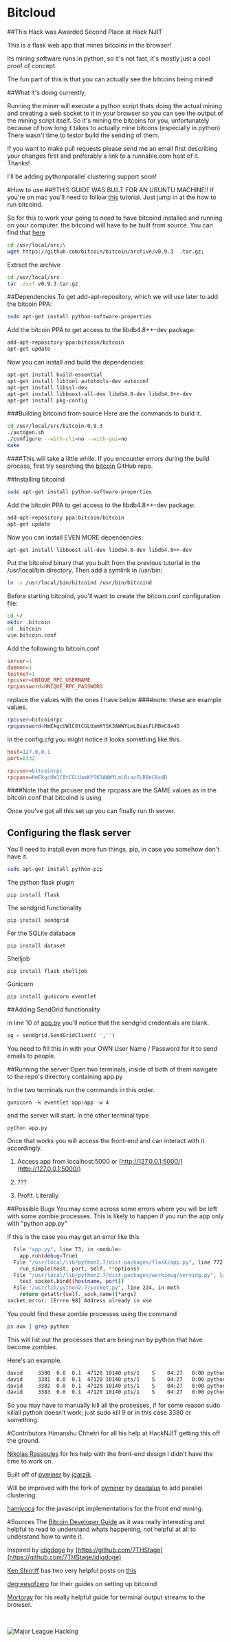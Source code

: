 # Bitcloud

##This Hack was Awarded Second Place at Hack NJIT

This is a flask web app that mines bitcoins in the browser!

Its mining software runs in python, so it's not fast, it's mostly just a cool proof of concept. 

The fun part of this is that you can actually see the bitcoins being mined!


##What it's doing currently, 

Running the miner will execute a python script thats doing the actual mining and creating a web socket to it in your browser so you can see the output of the mining script itself. So it's mining the bitcoins for you, unfortunately because of how long it takes to actually mine bitcons (especially in python) There wasn't time to testor build the sending of them.


If you want to make pull requests please send me an email first describing your changes first and preferably a link to a runnable.com host of it. Thanks!

I'll be adding pythonparallel clustering support soon!

#How to use
##!!THIS GUIDE WAS BUILT FOR AN UBUNTU MACHINE!!
If you're on mac you'll need to follow [this](https://github.com/bitcoin/bitcoin/blob/master/doc/build-osx.md) tutorial. Just jump in at the how to run bitcoind.

So for this to work your going to need to have bitcoind installed and running on your computer. the bitcoind will have to be built from source. You can find that [here](https://github.com/bitcoin/bitcoin/releases)

```bash 
cd /usr/local/src;\
wget https://github.com/bitcoin/bitcoin/archive/v0.9.3	.tar.gz;
```

Extract the archive

```bash
cd /usr/local/src
tar -zxvf v0.9.3.tar.gz
```

##Dependencies
To get add-apt-repository, which we will use later to add the bitcoin PPA:

```bash
sudo apt-get install python-software-properties
```
Add the bitcoin PPA to get access to the libdb4.8++-dev package:

```bash 
add-apt-repository ppa:bitcoin/bitcoin
apt-get update
```
Now you can install and build the dependencies: 

```bash
apt-get install build-essential
apt-get install libtool autotools-dev autoconf
apt-get install libssl-dev
apt-get install libboost-all-dev libdb4.8-dev libdb4.8++-dev
apt-get install pkg-config
```
###Building bitcoind from source
Here are the commands to build it.
```bash
cd /usr/local/src/bitcoin-0.9.3
./autogen.sh
./configure --with-cli=no --with-gui=no
make
```
####This will take a little while. 
If you encounter errors during the build process, first try searching the [bitcoin](https://github.com/bitcoin/bitcoin) GitHub repo. 

##Installing bitcoind

```bash
sudo apt-get install python-software-properties
```
Add the bitcoin PPA to get access to the libdb4.8++-dev package:

```bash
add-apt-repository ppa:bitcoin/bitcoin
apt-get update
```

Now you can install EVEN MORE dependencies:

```bash
apt-get install libboost-all-dev libdb4.8-dev libdb4.8++-dev
```
Put the bitcoind binary that you built from the previous tutorial in the /usr/local/bin directory. Then add a symlink in /usr/bin:

```bash
ln -s /usr/local/bin/bitcoind /usr/bin/bitcoind
```
Before starting bitcoind, you'll want to create the bitcoin.conf configuration file:
```bash
cd ~/
mkdir .bitcoin
cd .bitcoin
vim bitcoin.conf
```
Add the following to bitcoin.conf 
```conf 
server=1
daemon=1
testnet=1
rpcuser=UNIQUE_RPC_USERNAME
rpcpassword=UNIQUE_RPC_PASSWORD
```
replace the values with the ones I have below
####note: these are example values. 
```bash
rpcuser=bitcoinrpc
rpcpassword=HmEkqcUW1C8tCGLUamKYSK3AWWYLmLBiacFLRBeC8x4D
```
In the config.cfg you might notice it looks something like this.

```cfg 
host=127.0.0.1
port=8332

rpcuser=bitcoinrpc
rpcpass=HmEkqcUW1C8tCGLUamKYSK3AWWYLmLBiacFLRBeC8x4D
```
####Note that the prcuser and the rpcpass are the SAME values as in the bitcoin.conf that bitcoind is using

Once you've got all this set up you can finally run th server.


## Configuring the flask server
You'll need to install even more fun things.
pip, in case you somehow don't have it. 
	 
```bash
sudo apt-get install python-pip
```
The python flask plugin
```
pip install flask
```
The sendgrid functionality
```
pip install sendgrid
```
For the SQLite database
```
pip install dataset
```
Shelljob
```
pip install flask shelljob
```
Gunicorn
```
pip install gunicorn eventlet
```

##Adding SendGrid functionality

in line 10 of [app.py](https://github.com/DavidAwad/bitcloud/blob/master/app.py#L10) you'll notice that the sendgrid credentials are blank. 

```python
sg = sendgrid.SendGridClient('','')
```

You need to fill this in with your OWN User Name / Password for it to send emails to people.


##Running the server
Open two terminals, inside of both of them navigate to the repo's directory containing app.py

In the two terminals run the commands in this order.
```
gunicorn -k eventlet app:app -w 4
```
and the server will start. In the other terminal type 
```
python app.py
```
Once that works you will access the front-end and can interact with it accordingly.

1. Access app from localhost:5000 or [http://127.0.0.1:5000/](http://127.0.0.1:5000/)

2. ???

3. Profit. Literally.

##Possible Bugs
You may come across some errors where you will be left with some zombie processes. This is likely to happen if you run the app only with "python app.py"

If this is the case you may get an error like this
```bash
  File "app.py", line 73, in <module>
    app.run(debug=True)
  File "/usr/local/lib/python2.7/dist-packages/flask/app.py", line 772, in run
    run_simple(host, port, self, **options)
  File "/usr/local/lib/python2.7/dist-packages/werkzeug/serving.py", line 706, in run_simple
    test_socket.bind((hostname, port))
  File "/usr/lib/python2.7/socket.py", line 224, in meth
    return getattr(self._sock,name)(*args)
socket.error: [Errno 98] Address already in use
```
You could find these zombie processes using the command 
```bash
ps aux | grep python 
```
This will list out the processes that are being run by python that have become zombies.

Here's an example.
```bash
david     3380  0.0  0.1  47120 10140 pts/1    S    04:27   0:00 python -u pyminer.py config.cfg
david     3381  0.0  0.1  47120 10140 pts/1    S    04:27   0:00 python -u pyminer.py config.cfg
david     3382  0.0  0.1  47120 10140 pts/1    S    04:27   0:00 python -u pyminer.py config.cfg
david     3383  0.0  0.1  47120 10140 pts/1    S    04:27   0:00 python -u pyminer.py config.cfg
```

So you may have to manually kill all the processes, if for some reason sudo killall python doesn't work; just sudo kill 9 <pid> or in this case 3380 or something. 

#Contributors
Himanshu Chhetri for all his help at HackNJIT getting this off the ground.

[Nikolas Rassoules](http://www.gotchagoodside.com/) for his help with the front-end design I didn't have the time to work on.

Built off of [pyminer](https://github.com/jgarzik/pyminer) by [jgarzik](https://github.com/jgarzik).

Will be improved with the fork of [pyminer](https://github.com/daedalus/pyminer) by [deadalus](https://github.com/daedalus/) to add parallel clustering.

[hamiyoca](https://github.com/derjanb/hamiyoca) for the javascript implementations for the front end mining. 

#Sources
The [Bitcoin Developer Guide](https://bitcoin.org/en/developer-guide#block-chain) as it was really interesting and helpful to read to understand whats happening, not helpful at all to understand how to write it.

Inspired by [idigdoge](http://www.idigdoge.com/) by [https://github.com/7THStage](https://github.com/7THStage/idigdoge)

[Ken Shirriff](http://www.righto.com/2014/02/bitcoins-hard-way-using-raw-bitcoin.html)
has two very helpful posts on [this](http://www.righto.com/2014/02/bitcoin-mining-hard-way-algorithms.html)

[degreesofzero](https://degreesofzero.com/article/installing-bitcoind-on-ubuntu.html) for their guides on setting up bitcoind

[Mortoray](http://mortoray.com/2014/03/04/http-streaming-of-command-output-in-python-flask/) for his really helpful guide for terminal output streams to the browser. 

<br>

![Major League Hacking](http://mlh.io/assets/logos/mlh-small-text-21f0abdc906225a212cac33b7c6a5139.png) 
